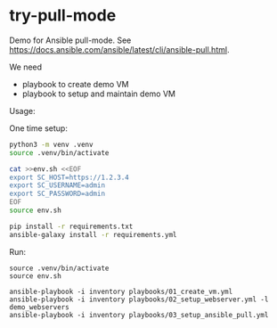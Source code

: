 # try-pull-mode

Demo for Ansible pull-mode.
See https://docs.ansible.com/ansible/latest/cli/ansible-pull.html.

We need
- playbook to create demo VM
- playbook to setup and maintain demo VM

Usage:

One time setup:

```bash
python3 -m venv .venv
source .venv/bin/activate

cat >>env.sh <<EOF
export SC_HOST=https://1.2.3.4
export SC_USERNAME=admin
export SC_PASSWORD=admin
EOF
source env.sh

pip install -r requirements.txt
ansible-galaxy install -r requirements.yml
```

Run:

```
source .venv/bin/activate
source env.sh

ansible-playbook -i inventory playbooks/01_create_vm.yml
ansible-playbook -i inventory playbooks/02_setup_webserver.yml -l demo_webservers
ansible-playbook -i inventory playbooks/03_setup_ansible_pull.yml
```
